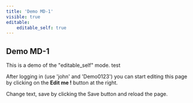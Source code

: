```yaml
---
title: 'Demo MD-1'
visible: true
editable:
    editable_self: true
---
```


## Demo MD-1

This is a demo of the "editable_self" mode. test

After logging in (use 'john' and 'Demo0123') you can start editing this page by clicking on the <b>Edit me !</b> button at the right.

Change text, save by clicking the Save button and reload the page.

